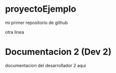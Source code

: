 # proyectoEjemplo
mi primer repositorio de github

otra linea


# Documentacion 2 (Dev 2)
documentacion del desarrollador 2
aqui